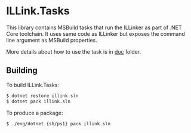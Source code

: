 # ILLink.Tasks

This library contains MSBuild tasks that run the ILLinker as part of .NET Core toolchain. It uses same code
as ILLinker but exposes the command line argument as MSBuild properties.

More details about how to use the task is in [doc](/doc/illink-tasks.md) folder.

## Building

To build ILLink.Tasks:

```sh
$ dotnet restore illink.sln
$ dotnet pack illink.sln
```

To produce a package:
```sh
$ ./eng/dotnet.{sh/ps1} pack illink.sln
```
